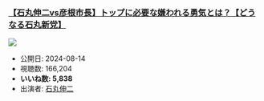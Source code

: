 ### [【石丸伸二vs彦根市長】トップに必要な嫌われる勇気とは？【どうなる石丸新党】](https://www.youtube.com/watch?v=1f0CqBbjfMU)
[![](https://img.youtube.com/vi/1f0CqBbjfMU/sddefault.jpg)](https://www.youtube.com/watch?v=1f0CqBbjfMU)
-   公開日: 2024-08-14
-   視聴数: 166,204
-   **いいね数: 5,838**
-   出演者: [石丸伸二](/rehacq_fan/people/石丸伸二 "wikilink")
